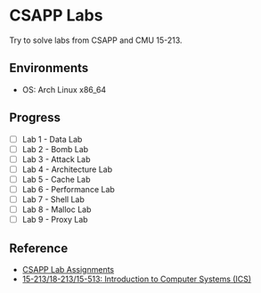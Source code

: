 # CSAPP Labs

Try to solve labs from CSAPP and CMU 15-213.

## Environments

- OS: Arch Linux x86_64

## Progress

- [ ] Lab 1 - Data Lab
- [ ] Lab 2 - Bomb Lab
- [ ] Lab 3 - Attack Lab
- [ ] Lab 4 - Architecture Lab
- [ ] Lab 5 - Cache Lab
- [ ] Lab 6 - Performance Lab
- [ ] Lab 7 - Shell Lab
- [ ] Lab 8 - Malloc Lab
- [ ] Lab 9 - Proxy Lab

## Reference

- [CSAPP Lab Assignments](http://csapp.cs.cmu.edu/3e/labs.html)
- [15-213/18-213/15-513: Introduction to Computer Systems (ICS)](http://www.cs.cmu.edu/~./213/)
